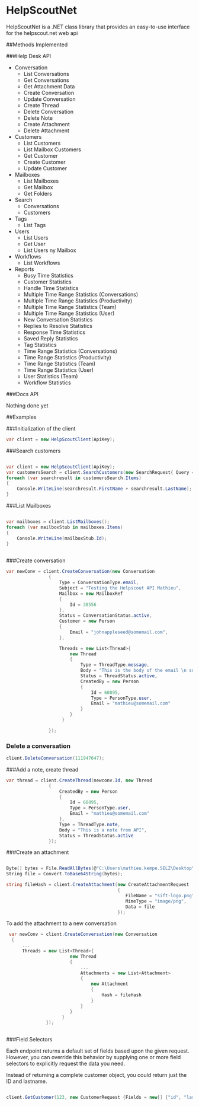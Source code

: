 # HelpScoutNet
HelpScoutNet is a .NET class library that provides an easy-to-use interface for the helpscout.net web api

##Methods Implemented

###Help Desk API

* Conversation
    * List Conversations
    * Get Conversations
    * Get Attachment Data
    * Create Conversation
    * Update Conversation
    * Create Thread
    * Delete Conversation
    * Delete Note
    * Create Attachment
    * Delete Attachment
* Customers
   * List Customers
   * List Mailbox Customers
   * Get Customer
   * Create Customer
   * Update Customer
* Mailboxes
    * List Mailboxes
    * Get Mailbox
    * Get Folders
* Search
    * Conversations
    * Customers
* Tags
    * List Tags
* Users
    * List Users
    * Get User
    * List Users ny Mailbox
* Workflows
    * List Workflows
* Reports
   * Busy Time Statistics
   * Customer Statistics
   * Handle Time Statistics
   * Multiple Time Range Statistics (Conversations)
   * Multiple Time Range Statistics (Productivity)
   * Multiple Time Range Statistics (Team)
   * Multiple Time Range Statistics (User)
   * New Conversation Statistics
   * Replies to Resolve Statistics
   * Response Time Statistics
   * Saved Reply Statistics
   * Tag Statistics
   * Time Range Statistics (Conversations)
   * Time Range Statistics (Productivity)
   * Time Range Statistics (Team)
   * Time Range Statistics (User)
   * User Statistics (Team)
   * Workflow Statistics


###Docs API

Nothing done yet

##Examples 

###Initialization of the client
```csharp
var client = new HelpScoutClient(ApiKey);
```
###Search customers
```csharp

var client = new HelpScoutClient(ApiKey);
var customersSearch = client.SearchCustomers(new SearchRequest{ Query = "(customer:\"johnappleseed@gmail.com\")"});
foreach (var searchresult in customersSearch.Items)
{
    Console.WriteLine(searchresult.FirstName + searchresult.LastName);   
}

```

###List Mailboxes
```csharp

var mailboxes = client.ListMailboxes();
foreach (var mailboxStub in mailboxes.Items)
{    
    Console.WriteLine(mailboxStub.Id);
}
  
```

###Create conversation
```csharp
var newConv = client.CreateConversation(new Conversation
                {
                    Type = ConversationType.email,
                    Subject = "Testing the Helpscout API Mathieu",
                    Mailbox = new MailboxRef
                    {
                        Id = 38556
                    },
                    Status = ConversationStatus.active,
                    Customer = new Person
                    {
                        Email = "johnappleseed@somemail.com",
                    },

                    Threads = new List<Thread>{
                        new Thread
                        {
                            Type = ThreadType.message,
                            Body = "This is the body of the email \n something else" + Environment.NewLine + "and again",
                            Status = ThreadStatus.active,
                            CreatedBy = new Person
                            {    
                                Id = 60895,
                                Type = PersonType.user,
                                Email = "mathieu@somemail.com"
                            } 
                        }
                     }

                });

```
### Delete a conversation
```csharp
client.DeleteConversation(111947647);
```

###Add a note, create thread
```csharp
var thread = client.CreateThread(newconv.Id, new Thread
                {
                    CreatedBy = new Person
                    {
                        Id = 60895,
                        Type = PersonType.user,
                        Email = "mathieu@somemail.com"
                    },
                    Type = ThreadType.note,
                    Body = "This is a note from API",
                    Status = ThreadStatus.active
                });
```

###Create an attachment
```csharp

Byte[] bytes = File.ReadAllBytes(@"C:\Users\mathieu.kempe.SELZ\Desktop\sift-logo.png");
String file = Convert.ToBase64String(bytes);

string fileHash = client.CreateAttachment(new CreateAttachmentRequest
                                          {
                                             FileName = "sift-logo.png",
                                             MimeType = "image/png",
                                             Data = file
                                          });

```

To add the attachment to a new conversation

```csharp
 var newConv = client.CreateConversation(new Conversation
  {
      ...
      Threads = new List<Thread>{
                        new Thread
                        {
                            ...
                            Attachments = new List<Attachment>
                            {
                                new Attachment
                                {
                                    Hash = fileHash
                                }
                            }
                        }
                     }
               });
               
```


###Field Selectors 

Each endpoint returns a default set of fields based upon the given request. However, you can override this behavior by supplying one or more field selectors to explicitly request the data you need.

Instead of returning a complete customer object, you could return just the ID and lastname.

```csharp

client.GetCustomer(123, new CustomerRequest {Fields = new[] {"id", "lastName"}});
  
```
